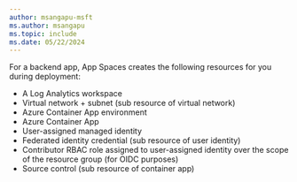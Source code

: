 ```yaml
---
author: msangapu-msft
ms.author: msangapu
ms.topic: include
ms.date: 05/22/2024
---
```


For a backend app, App Spaces creates the following resources for you during deployment:
- A Log Analytics workspace
- Virtual network + subnet (sub resource of virtual network)
- Azure Container App environment
- Azure Container App
- User-assigned managed identity
- Federated identity credential (sub resource of user identity)
- Contributor RBAC role assigned to user-assigned identity over the scope of the resource group (for OIDC purposes)
- Source control (sub resource of container app)
